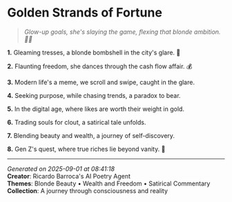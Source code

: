 # Golden Strands of Fortune

> *Glow-up goals, she's slaying the game, flexing that blonde ambition. 💅🎀*

**1.** Gleaming tresses, a blonde bombshell in the city's glare. 💫


**2.** Flaunting freedom, she dances through the cash flow affair. 💰


**3.** Modern life's a meme, we scroll and swipe, caught in the glare.


**4.** Seeking purpose, while chasing trends, a paradox to bear.


**5.** In the digital age, where likes are worth their weight in gold.


**6.** Trading souls for clout, a satirical tale unfolds.


**7.** Blending beauty and wealth, a journey of self-discovery.


**8.** Gen Z's quest, where true riches lie beyond vanity. 🌟



---

*Generated on 2025-09-01 at 08:41:18*  
**Creator**: Ricardo Barroca's AI Poetry Agent  
**Themes**: Blonde Beauty • Wealth and Freedom • Satirical Commentary  
**Collection**: A journey through consciousness and reality